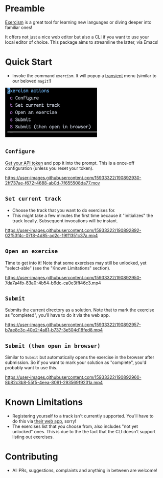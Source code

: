 # Preamble
[Exercism](https://exercism.org) is a great tool for learning new languages or diving deeper into familiar ones!

It offers not just a nice web editor but also a CLI if you want to use your local editor of choice. This package aims to streamline the latter, via Emacs!

# Quick Start
- Invoke the command `exercism`. It will popup a [transient](https://github.com/magit/transient) menu (similar to our beloved `magit`!)
<img src="./demos/menu.png" width=300 />

## `Configure`
[Get your API token](https://exercism.org/settings/api_cli) and pop it into the prompt. This is a once-off configuration (unless you reset your token).

https://user-images.githubusercontent.com/15933322/190892930-2ff737ae-f672-4688-ab0d-7f655508da77.mov

## `Set current track`
  - Choose the track that you want to do exercises for.
  - This might take a few minutes the first time because it "initializes" the track locally. Subsequent invocations will be instant.

https://user-images.githubusercontent.com/15933322/190892892-02f53f4c-07f8-4d85-ad2c-19ff1351c37a.mp4

## `Open an exercise`
Time to get into it! Note that some exercises may still be unlocked, yet "select-able" (see the "Known Limitations" section).

https://user-images.githubusercontent.com/15933322/190892950-7da7a4fb-83a0-4b54-b6dc-ca0e3fff46c3.mp4

## `Submit`
Submits the current directory as a solution. Note that to mark the exercise as "completed", you'll have to do it via the web app.

https://user-images.githubusercontent.com/15933322/190892957-b7ae8c3c-40e2-4a81-b737-3e504d18fed8.mp4

## `Submit (then open in browser)`
Similar to `Submit` but automatically opens the exercise in the browser after submission. So if you want to mark your solution as "complete", you'd probably want to use this.

https://user-images.githubusercontent.com/15933322/190892960-8b82c3b8-55f5-4eea-8091-293569f9231a.mp4

# Known Limitations
- Registering yourself to a track isn't currently supported. You'll have to do this via [their web app](https://exercism.org/tracks), sorry!
- The exercises list that you choose from, also includes "not yet unlocked" ones. This is due to the the fact that the CLI doesn't support listing out exercises.

# Contributing
- All PRs, suggestions, complaints and anything in between are welcome!
